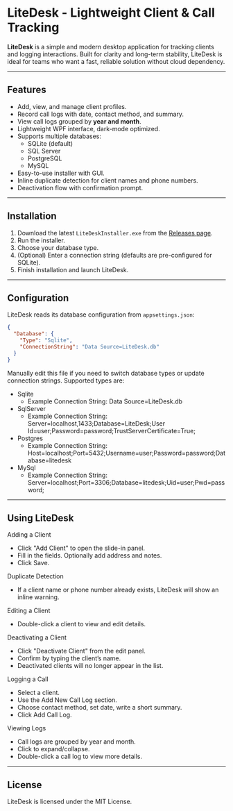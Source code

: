 # LiteDesk - Lightweight Client & Call Tracking

**LiteDesk** is a simple and modern desktop application for tracking clients and logging interactions. Built for clarity and long-term stability, LiteDesk is ideal for teams who want a fast, reliable solution without cloud dependency.

---

## Features

- Add, view, and manage client profiles.
- Record call logs with date, contact method, and summary.
- View call logs grouped by **year and month**.
- Lightweight WPF interface, dark-mode optimized.
- Supports multiple databases:
  - SQLite (default)
  - SQL Server
  - PostgreSQL
  - MySQL
- Easy-to-use installer with GUI.
- Inline duplicate detection for client names and phone numbers.
- Deactivation flow with confirmation prompt.

---

## Installation

1. Download the latest `LiteDeskInstaller.exe` from the [Releases page](https://github.com/T2Dubs/LiteDesk/releases/tag/Release).
2. Run the installer.
3. Choose your database type.
4. (Optional) Enter a connection string (defaults are pre-configured for SQLite).
5. Finish installation and launch LiteDesk.

----
## Configuration

LiteDesk reads its database configuration from `appsettings.json`:
```json
{
  "Database": {
    "Type": "Sqlite",
    "ConnectionString": "Data Source=LiteDesk.db"
  }
}
```
Manually edit this file if you need to switch database types or update connection strings. Supported types are:
- Sqlite
  - Example Connection String: Data Source=LiteDesk.db
- SqlServer
  - Example Connection String: Server=localhost,1433;Database=LiteDesk;User Id=user;Password=password;TrustServerCertificate=True;
- Postgres
  - Example Connection String: Host=localhost;Port=5432;Username=user;Password=password;Database=litedesk
- MySql
  - Example Connection String: Server=localhost;Port=3306;Database=litedesk;Uid=user;Pwd=password;

----
## Using LiteDesk

Adding a Client
 - Click "Add Client" to open the slide-in panel.
 - Fill in the fields. Optionally add address and notes.
 - Click Save.

Duplicate Detection
   - If a client name or phone number already exists, LiteDesk will show an inline warning.

Editing a Client
 - Double-click a client to view and edit details.

Deactivating a Client
 - Click "Deactivate Client" from the edit panel.
 - Confirm by typing the client’s name.
 - Deactivated clients will no longer appear in the list.

Logging a Call
 - Select a client.
 - Use the Add New Call Log section.
 - Choose contact method, set date, write a short summary.
 - Click Add Call Log.

Viewing Logs
 - Call logs are grouped by year and month.
 - Click to expand/collapse.
 - Double-click a call log to view more details.

----
## License
LiteDesk is licensed under the MIT License.
